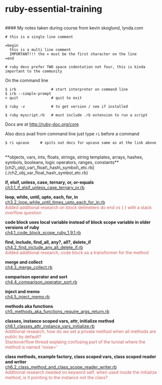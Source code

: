 # ruby-essential-training
<br/>
#### My notes taken during course from kevin skoglund, lynda.com

    # this is a single line comment
    
    =begin
      this is a multi line comment
      IMPORTANT!!! the = must be the first character on the line
    =end

    # ruby devs prefer TWO space indentation not four, this is kinda important to the community


On the command line    

    $ irb                # start interpreter on command line
    $ irb --simple-prompt
    > quit               # quit to exit

    $ ruby -v            # to get version / see if installed

    $ ruby myscript.rb   # must include .rb extension to run a script

Docs are at <a href="http://ruby-doc.org/core" target="_blank">http://ruby-doc.org/core</a>

Also docs avail from command line just type `ri` before a command

    $ ri upcase     # spits out docs for upcase same as at the link above 

<br/>
**objects, vars, ints, floats, strings, string templates, arrays, hashes, symbols, booleans, logic operators, ranges, constants**<br/>
[ch2\_obj\_var\_float\_hash\_symbol\_etc.rb](./ch2_obj_var_float_hash_symbol_etc.rb)

**if, elsif, unless, case, ternary, or, or-equals**<br/>
[ch3.1\_if\_elsif\_unless\_case\_ternary\_or.rb](./ch3.1_if_elsif_unless_case_ternary_or.rb)

**loop, while, until, upto, each, for, in**<br/>
[ch3.2\_loop\_while\_until\_times\_upto\_each\_for\_in.rb](./ch3.2_loop_while_until_times_upto_each_for_in.rb)<br/>
<span style="color:indianred">Added additional research on block delimeters do end vs { } with a stack overflow question</span>


**code block uses local variable instead of block scope variable in older versions of ruby**<br/>
[ch4.1\_code\_block\_scope\_ruby\_1.9.1.rb](./ch4.1_code_block_scope_ruby_1.9.1.rb)

**find, include, find\_all, any?, all?, delete\_if**<br/>
[ch4.2\_find\_include\_any\_all\_delete\_if.rb](./ch4.2_find_include_any_all_delete_if.rb)<br/>
<span style="color:indianred">Added additional research, code block as a transformer for the method</span>

**merge and collect**<br/>
[ch4.3\_merge\_collect.rb](./ch4.3_merge_collect.rb)

**comparison operator and sort**<br/>
[ch4.4\_comparison\_operator\_sort.rb](./ch4.4_comparison_operator_sort.rb)

**inject and memo**<br/>
[ch4.5\_inject\_memo.rb](./ch4.5_inject_memo.rb)

**methods aka functions**<br/>
[ch5\_methods\_aka\_functions\_require\_args\_return.rb](./ch5_methods_aka_functions_require_args_return.rb)


**classes, instance scoped vars, attr, initialize method**<br/>
[ch6.1\_classes\_attr\_instance\_vars\_initialize.rb](./ch6.1_classes_attr_instance_vars_initialize.rb)<br/>
<span style="color:indianred">Additional research, how do we set a private method when all methods are public by default?</span><br/>
<span style="color:indianred">Stackoverflow thread explaing confusing part of the turoial where the method is named 'noise='</span>


**class methods, example factory, class scoped vars, class scoped reader and writer**<br/>
[ch6.2\_class\_method\_and\_class\_scope\_reader\_writer.rb](./ch6.2_class_method_and_class_scope_reader_writer.rb)<br/>
<span style="color:indianred">Additional research needed on keyword self. when used inside the initialize method, is it pointing to the instance not the class?</span>



